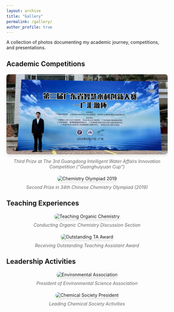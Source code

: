 ```yaml
---
layout: archive
title: "Gallery"
permalink: /gallery/
author_profile: true
---
```


<style>
.photo-gallery {
  display: grid;
  grid-template-columns: repeat(auto-fit, minmax(300px, 1fr));
  gap: 20px;
  margin: 20px 0;
}

.photo-item {
  text-align: center;
}

.photo-item img {
  width: 100%;
  height: 250px;
  object-fit: cover;
  border-radius: 8px;
  box-shadow: 0 4px 8px rgba(0,0,0,0.1);
  transition: transform 0.3s ease;
}

.photo-item img:hover {
  transform: scale(1.05);
}

.photo-caption {
  margin-top: 10px;
  font-style: italic;
  color: #666;
}
</style>

A collection of photos documenting my academic journey, competitions, and presentations.

## Academic Competitions

<div class="photo-gallery">
  <div class="photo-item">
    <img src="/images/Competition_1.jpeg" alt="The 3rd Guanghuiyuan Cup 2023">
    <div class="photo-caption">Third Prize at The 3rd Guangdong Intelligent Water Affairs Innovation Competition (“Guanghuiyuan Cup”)</div>
  </div>
  <div class="photo-item">
    <img src="/images/chemistry_olympiad_2019.jpg" alt="Chemistry Olympiad 2019">
    <div class="photo-caption">Second Prize in 34th Chinese Chemistry Olympiad (2019)</div>
  </div>
</div>

## Teaching Experiences

<div class="photo-gallery">
  <div class="photo-item">
    <img src="/images/teaching_organic_chemistry.jpg" alt="Teaching Organic Chemistry">
    <div class="photo-caption">Conducting Organic Chemistry Discussion Section</div>
  </div>
  <div class="photo-item">
    <img src="/images/ta_award_ceremony.jpg" alt="Outstanding TA Award">
    <div class="photo-caption">Receiving Outstanding Teaching Assistant Award</div>
  </div>
</div>

## Leadership Activities

<div class="photo-gallery">
  <div class="photo-item">
    <img src="/images/environmental_association_president.jpg" alt="Environmental Association">
    <div class="photo-caption">President of Environmental Science Association</div>
  </div>
  <div class="photo-item">
    <img src="/images/chemical_society_president.jpg" alt="Chemical Society President">
    <div class="photo-caption">Leading Chemical Society Activities</div>
  </div>
</div>
